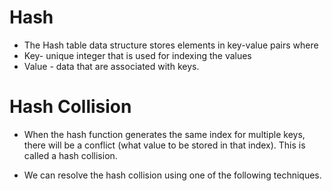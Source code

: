 # Hash
- The Hash table data structure stores elements in key-value pairs where
- Key- unique integer that is used for indexing the values
- Value - data that are associated with keys.

# Hash Collision
- When the hash function generates the same index for multiple keys, there will be a conflict (what value to be stored in that index). This is called a hash collision.

- We can resolve the hash collision using one of the following techniques.